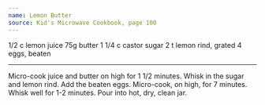 ```yaml
---
name: Lemon Butter
source: Kid's Microwave Cookbook, page 100
---
```


1/2 c lemon juice
75g butter
1 1/4 c castor sugar
2 t lemon rind, grated
4 eggs, beaten

---

Micro-cook juice and butter on high for 1 1/2 minutes.  Whisk in the sugar and lemon rind.  Add the beaten eggs.  Micro-cook, on high, for 7 minutes.  Whisk well for 1-2 minutes.  Pour into hot, dry, clean jar.

